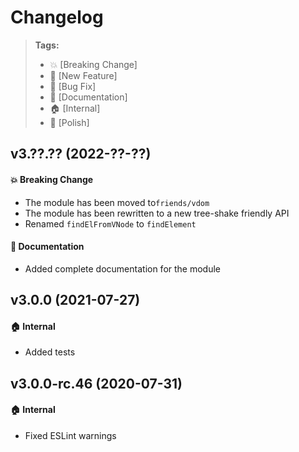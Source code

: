 Changelog
=========

> **Tags:**
> - :boom:       [Breaking Change]
> - :rocket:     [New Feature]
> - :bug:        [Bug Fix]
> - :memo:       [Documentation]
> - :house:      [Internal]
> - :nail_care:  [Polish]

## v3.??.?? (2022-??-??)

#### :boom: Breaking Change

* The module has been moved to`friends/vdom`
* The module has been rewritten to a new tree-shake friendly API
* Renamed `findElFromVNode` to `findElement`

#### :memo: Documentation

* Added complete documentation for the module

## v3.0.0 (2021-07-27)

#### :house: Internal

* Added tests

## v3.0.0-rc.46 (2020-07-31)

#### :house: Internal

* Fixed ESLint warnings

